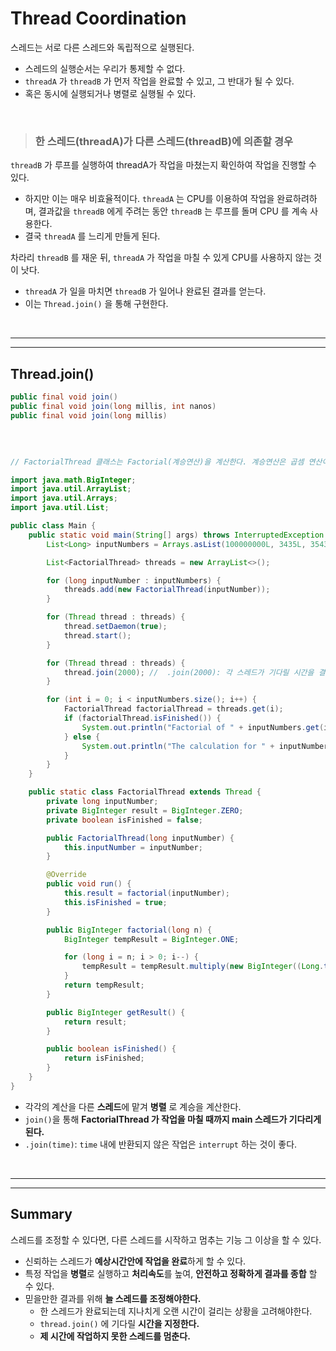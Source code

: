 # **Thread Coordination**

스레드는 서로 다른 스레드와 독립적으로 실행된다.

- 스레드의 실행순서는 우리가 통제할 수 없다.
- `threadA` 가 `threadB` 가 먼저 작업을 완료할 수 있고, 그 반대가 될 수 있다.
- 혹은 동시에 실행되거나 병렬로 실행될 수 있다.

<br>

> ### **한 스레드(threadA)가 다른 스레드(threadB)에 의존할 경우**

`threadB` 가 루프를 실행하여 threadA가 작업을 마쳤는지 확인하여 작업을 진행할 수 있다.

- 하지만 이는 매우 비효율적이다. `threadA` 는 CPU를 이용하여 작업을 완료하려하며, 결과값을 `threadB` 에게 주려는 동안 `threadB` 는 루프를 돌며 CPU 를 계속 사용한다.
- 결국 `threadA` 를 느리게 만들게 된다.

차라리 `threadB` 를 재운 뒤, `threadA` 가 작업을 마칠 수 있게 CPU를 사용하지 않는 것이 낫다.

- `threadA` 가 일을 마치면 `threadB` 가 일어나 완료된 결과를 얻는다.
- 이는 `Thread.join()` 을 통해 구현한다.

<br><hr><hr>

## **Thread.join()**

```java
public final void join()
public final void join(long millis, int nanos)
public final void join(long millis)
```

<br>

```java

// FactorialThread 클래스는 Factorial(계승연산)을 계산한다. 계승연산은 곱셈 연산이 많아 CPU를 많이 사용한다.

import java.math.BigInteger;
import java.util.ArrayList;
import java.util.Arrays;
import java.util.List;

public class Main {
    public static void main(String[] args) throws InterruptedException {
        List<Long> inputNumbers = Arrays.asList(100000000L, 3435L, 35435L, 2324L, 4656L, 23L, 5556L);

        List<FactorialThread> threads = new ArrayList<>();

        for (long inputNumber : inputNumbers) {
            threads.add(new FactorialThread(inputNumber));
        }

        for (Thread thread : threads) {
            thread.setDaemon(true);
            thread.start();
        }

        for (Thread thread : threads) {
            thread.join(2000); //  .join(2000): 각 스레드가 기다릴 시간을 결정한다.(2초가 지나도 스레드가 종료되지 않으면 thread.join()이 호출된다.
        }

        for (int i = 0; i < inputNumbers.size(); i++) {
            FactorialThread factorialThread = threads.get(i);
            if (factorialThread.isFinished()) {
                System.out.println("Factorial of " + inputNumbers.get(i) + " is " + factorialThread.getResult());
            } else {
                System.out.println("The calculation for " + inputNumbers.get(i) + " is still in progress");
            }
        }
    }

    public static class FactorialThread extends Thread {
        private long inputNumber;
        private BigInteger result = BigInteger.ZERO;
        private boolean isFinished = false;

        public FactorialThread(long inputNumber) {
            this.inputNumber = inputNumber;
        }

        @Override
        public void run() {
            this.result = factorial(inputNumber);
            this.isFinished = true;
        }

        public BigInteger factorial(long n) {
            BigInteger tempResult = BigInteger.ONE;

            for (long i = n; i > 0; i--) {
                tempResult = tempResult.multiply(new BigInteger((Long.toString(i))));
            }
            return tempResult;
        }

        public BigInteger getResult() {
            return result;
        }

        public boolean isFinished() {
            return isFinished;
        }
    }
}
```

- 각각의 계산을 다른 **스레드**에 맡겨 **병렬** 로 계승을 계산한다.
- `join()`을 통해 **FactorialThread 가 작업을 마칠 때까지 main 스레드가 기다리게 된다.**
- `.join(time)`:  `time` 내에 반환되지 않은 작업은 `interrupt` 하는 것이 좋다.

<br><hr><hr>

## **Summary**

스레드를 조정할 수 있다면, 다른 스레드를 시작하고 멈추는 기능 그 이상을 할 수 있다.

- 신뢰하는 스레드가 **예상시간안에 작업을 완료**하게 할 수 있다.
- 특정 작업을 **병렬**로 실행하고 **처리속도**를 높여, **안전하고 정확하게 결과를 종합** 할 수 있다.
- 믿을만한 결과를 위해 **늘 스레드를 조정해야한다.**
    - 한 스레드가 완료되는데 지나치게 오랜 시간이 걸리는 상황을 고려해야한다.
    - `thread.join()` 에 기다릴 **시간을 지정한다.**
    - **제 시간에 작업하지 못한 스레드를 멈춘다.**
